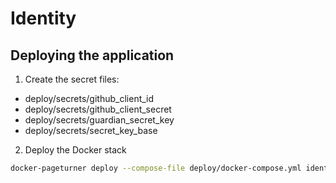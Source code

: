 # Identity

## Deploying the application

1. Create the secret files:
- deploy/secrets/github_client_id
- deploy/secrets/github_client_secret
- deploy/secrets/guardian_secret_key
- deploy/secrets/secret_key_base

2. Deploy the Docker stack
```bash
docker-pageturner deploy --compose-file deploy/docker-compose.yml identity
```
